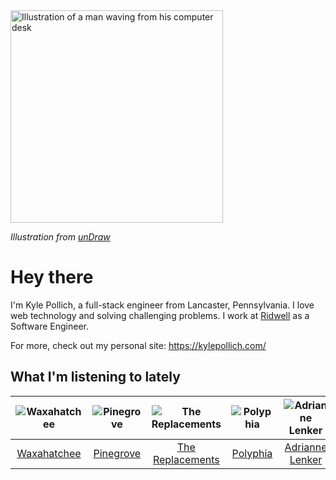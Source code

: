 <img src="https://user-images.githubusercontent.com/6766512/87306713-6f79d900-c4e6-11ea-989a-3242cbfc50c2.png" alt="Illustration of a man waving from his computer desk" height="340" />

_Illustration from [unDraw](https://undraw.co/)_

# Hey there

I'm Kyle Pollich, a full-stack engineer from Lancaster, Pennsylvania. I love web technology and solving challenging problems.
I work at [Ridwell](https://www.ridwell.com/) as a Software Engineer.

For more, check out my personal site: https://kylepollich.com/

## What I'm listening to lately

<!-- begin artists -->
  |![Waxahatchee](https://i.scdn.co/image/373dbf846d126d506ed7855858495e156225fb12)|![Pinegrove](https://i.scdn.co/image/cbed180a43a152df83d00d04bec789ca4c62ea7c)|![The Replacements](https://i.scdn.co/image/7bbcc5b3c7052356202f17ddebadbabaea3acea2)|![Polyphia](https://i.scdn.co/image/19064b362422abad8f6db31878fa1d740d91e969)|![Adrianne Lenker](https://i.scdn.co/image/559046511b221fb6127d433a0cdb67f4ba52f6f9)|
  |:---:|:---:|:---:|:---:|:---:|
  |[Waxahatchee](https://open.spotify.com/artist/5IWCU0V9evBlW4gIeGY4zF)|[Pinegrove](https://open.spotify.com/artist/2gbT6GPXMis0OAkZbEQCYB)|[The Replacements](https://open.spotify.com/artist/4WPY0N74T3KUja57xMQTZ3)|[Polyphia](https://open.spotify.com/artist/4vGrte8FDu062Ntj0RsPiZ)|[Adrianne Lenker](https://open.spotify.com/artist/4aKWmkWAKviFlyvHYPTNQY)|
<!-- end artists -->
